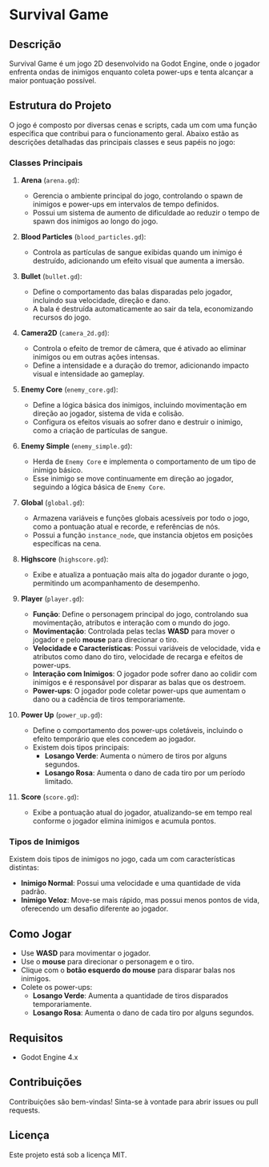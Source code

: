 # Survival Game

## Descrição
Survival Game é um jogo 2D desenvolvido na Godot Engine, onde o jogador enfrenta ondas de inimigos enquanto coleta power-ups e tenta alcançar a maior pontuação possível.

## Estrutura do Projeto
O jogo é composto por diversas cenas e scripts, cada um com uma função específica que contribui para o funcionamento geral. Abaixo estão as descrições detalhadas das principais classes e seus papéis no jogo:

### Classes Principais

1. **Arena** (`arena.gd`): 
   - Gerencia o ambiente principal do jogo, controlando o spawn de inimigos e power-ups em intervalos de tempo definidos.
   - Possui um sistema de aumento de dificuldade ao reduzir o tempo de spawn dos inimigos ao longo do jogo.

2. **Blood Particles** (`blood_particles.gd`): 
   - Controla as partículas de sangue exibidas quando um inimigo é destruído, adicionando um efeito visual que aumenta a imersão.

3. **Bullet** (`bullet.gd`): 
   - Define o comportamento das balas disparadas pelo jogador, incluindo sua velocidade, direção e dano.
   - A bala é destruída automaticamente ao sair da tela, economizando recursos do jogo.

4. **Camera2D** (`camera_2d.gd`): 
   - Controla o efeito de tremor de câmera, que é ativado ao eliminar inimigos ou em outras ações intensas.
   - Define a intensidade e a duração do tremor, adicionando impacto visual e intensidade ao gameplay.

5. **Enemy Core** (`enemy_core.gd`): 
   - Define a lógica básica dos inimigos, incluindo movimentação em direção ao jogador, sistema de vida e colisão.
   - Configura os efeitos visuais ao sofrer dano e destruir o inimigo, como a criação de partículas de sangue.

6. **Enemy Simple** (`enemy_simple.gd`): 
   - Herda de `Enemy Core` e implementa o comportamento de um tipo de inimigo básico.
   - Esse inimigo se move continuamente em direção ao jogador, seguindo a lógica básica de `Enemy Core`.

7. **Global** (`global.gd`): 
   - Armazena variáveis e funções globais acessíveis por todo o jogo, como a pontuação atual e recorde, e referências de nós.
   - Possui a função `instance_node`, que instancia objetos em posições específicas na cena.

8. **Highscore** (`highscore.gd`): 
   - Exibe e atualiza a pontuação mais alta do jogador durante o jogo, permitindo um acompanhamento de desempenho.

9. **Player** (`player.gd`): 
   - **Função**: Define o personagem principal do jogo, controlando sua movimentação, atributos e interação com o mundo do jogo.
   - **Movimentação**: Controlada pelas teclas **WASD** para mover o jogador e pelo **mouse** para direcionar o tiro.
   - **Velocidade e Características**: Possui variáveis de velocidade, vida e atributos como dano do tiro, velocidade de recarga e efeitos de power-ups.
   - **Interação com Inimigos**: O jogador pode sofrer dano ao colidir com inimigos e é responsável por disparar as balas que os destroem.
   - **Power-ups**: O jogador pode coletar power-ups que aumentam o dano ou a cadência de tiros temporariamente.

10. **Power Up** (`power_up.gd`): 
    - Define o comportamento dos power-ups coletáveis, incluindo o efeito temporário que eles concedem ao jogador.
    - Existem dois tipos principais:
      - **Losango Verde**: Aumenta o número de tiros por alguns segundos.
      - **Losango Rosa**: Aumenta o dano de cada tiro por um período limitado.

11. **Score** (`score.gd`): 
    - Exibe a pontuação atual do jogador, atualizando-se em tempo real conforme o jogador elimina inimigos e acumula pontos.

### Tipos de Inimigos
Existem dois tipos de inimigos no jogo, cada um com características distintas:

- **Inimigo Normal**: Possui uma velocidade e uma quantidade de vida padrão.
- **Inimigo Veloz**: Move-se mais rápido, mas possui menos pontos de vida, oferecendo um desafio diferente ao jogador.

## Como Jogar
- Use **WASD** para movimentar o jogador.
- Use o **mouse** para direcionar o personagem e o tiro.
- Clique com o **botão esquerdo do mouse** para disparar balas nos inimigos.
- Colete os power-ups:
  - **Losango Verde**: Aumenta a quantidade de tiros disparados temporariamente.
  - **Losango Rosa**: Aumenta o dano de cada tiro por alguns segundos.

## Requisitos
- Godot Engine 4.x

## Contribuições
Contribuições são bem-vindas! Sinta-se à vontade para abrir issues ou pull requests.

## Licença
Este projeto está sob a licença MIT.

